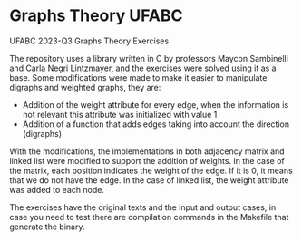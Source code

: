 # Graphs Theory UFABC
UFABC 2023-Q3 Graphs Theory Exercises

The repository uses a library written in C by professors Maycon Sambinelli and Carla Negri Lintzmayer, and the exercises were solved using it as a base.
Some modifications were made to make it easier to manipulate digraphs and weighted graphs, they are:

- Addition of the weight attribute for every edge, when the information is not relevant this attribute was initialized with value 1
- Addition of a function that adds edges taking into account the direction (digraphs)

With the modifications, the implementations in both adjacency matrix and linked list were modified to support the addition of weights. In the case of the matrix, 
each position indicates the weight of the edge. If it is 0, it means that we do not have the edge.
In the case of linked list, the weight attribute was added to each node.

The exercises have the original texts and the input and output cases, in case you need to test
there are compilation commands in the Makefile that generate the binary.
